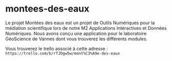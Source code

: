 # montees-des-eaux

Le projet Montées des eaux est un projet de Outils Numériques pour la médiation scientifique lors de notre M2 Applications Intéractives et Données Numériques.
Nous avons conçu une application pour le laboratoire GéoScience de Vannes dont vous trouverez les différents modules.

Vous trouverez le trello associé à cette adresse : `https://trello.com/b/rTJDgw5w/mont%C3%A9e-des-eaux`
